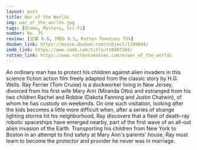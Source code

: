 ```yaml
---
layout: post 
title: War of the Worlds
img: war_of_the_worlds.jpg
tags: [Drama, Mystery, Sci-Fi]
number: No. 75
review: [豆瓣 6.6, IMDb 6.5, Rotten Tomatoes 75%]
douban_link: https://movie.douban.com/subject/1309044/
imdb_link: https://www.imdb.com/title/tt0407304/
rotten_link: https://www.rottentomatoes.com/m/war_of_the_worlds
---
```


An ordinary man has to protect his children against alien invaders in this science fiction action film freely adapted from the classic story by H.G. Wells. Ray Ferrier (Tom Cruise) is a dockworker living in New Jersey, divorced from his first wife Mary Ann (Miranda Otto) and estranged from his two children Rachel and Robbie (Dakota Fanning and Justin Chatwin), of whom he has custody on weekends. On one such visitation, looking after the kids becomes a little more difficult when, after a series of strange lighting storms hit his neighborhood, Ray discovers that a fleet of death-ray robotic spaceships have emerged nearby, part of the first wave of an all-out alien invasion of the Earth. Transporting his children from New York to Boston in an attempt to find safety at Mary Ann's parents' house, Ray must learn to become the protector and provider he never was in marriage.